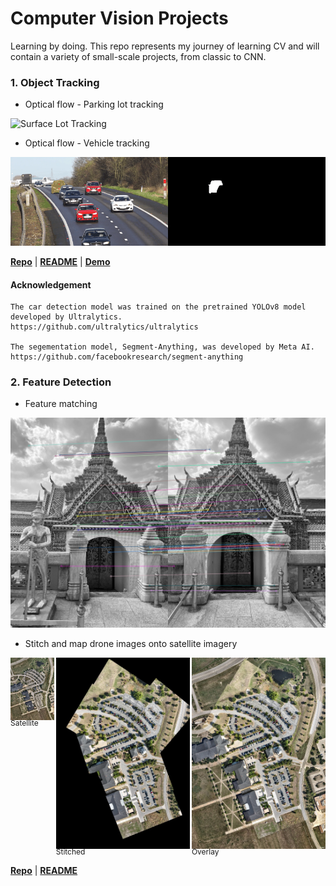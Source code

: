# Computer Vision Projects
Learning by doing. This repo represents my journey of learning CV and will contain a variety of small-scale projects, from classic to CNN.  


### 1. Object Tracking
    
- Optical flow - Parking lot tracking

![Surface Lot Tracking](media/demo/1_OF_parkinglot_tracking.gif)

- Optical flow - Vehicle tracking

![Vehicle Tracking](media/demo/1_OF_vehicle_tracking.gif)


[**Repo**](1-object-tracking/optical-flow) | [**README**](1-object-tracking/optical-flow/README.md) | [**Demo**](https://www.youtube.com/watch?v=uecvioD0xVw)

#### Acknowledgement 

    The car detection model was trained on the pretrained YOLOv8 model developed by Ultralytics.
    https://github.com/ultralytics/ultralytics 

    The segementation model, Segment-Anything, was developed by Meta AI.
    https://github.com/facebookresearch/segment-anything 

### 2. Feature Detection

- Feature matching

![Feature Matching](media/demo/2-FT-temple.jpg)

- Stitch and map drone images onto satellite imagery

<div style="display: flex; justify-content: space-around;">
    <div style="width: 30%; text-align: left; margin-right: 3px;">
        <img src="media/out/feature_matching/satellite.jpg" alt="Satellite" style="width: 100%; margin-bottom: -8px;" ><br>
        <span style="font-size: 12px;">Satellite</span>
    </div>
    <div style="width: 30%, text-align: left; margin-right: 3px;">
        <img src="media/out/feature_matching/transparent.jpg" alt="Stitched" style="width: 100%; margin-bottom: -8px;"><br>
        <span style="font-size: 12px;">Stitched</span>
    </div>
    <div style="width: 30%, text-align: left; ">
        <img src="media/out/feature_matching/filled.jpg" alt="Overlay" style="width: 100%; margin-bottom: -8px;"><br>
        <span style="font-size: 12px;">Overlay</span>
    </div>
</div>

[**Repo**](2-feature-detection) | [**README**](2-feature-detection/README.md) 




